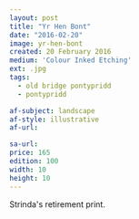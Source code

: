 ```yaml
---
layout: post
title: "Yr Hen Bont"
date: "2016-02-20"
image: yr-hen-bont
created: 20 February 2016
medium: 'Colour Inked Etching'
ext: .jpg
tags:
  - old bridge pontypridd
  - pontypridd

af-subject: landscape
af-style: illustrative
af-url:

sa-url:
price: 165
edition: 100
width: 10
height: 10
---
```


Strinda's retirement print.
